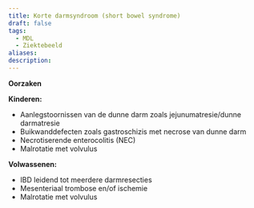```yaml
---
title: Korte darmsyndroom (short bowel syndrome)
draft: false
tags:
  - MDL
  - Ziektebeeld
aliases: 
description: 
---
```




**Oorzaken**

**Kinderen:**

- Aanlegstoornissen van de dunne darm zoals jejunumatresie/dunne darmatresie
- Buikwanddefecten zoals gastroschizis met necrose van dunne darm
- Necrotiserende enterocolitis (NEC)
- Malrotatie met volvulus

**Volwassenen:**

- IBD leidend tot meerdere darmresecties
- Mesenteriaal trombose en/of ischemie
- Malrotatie met volvulus